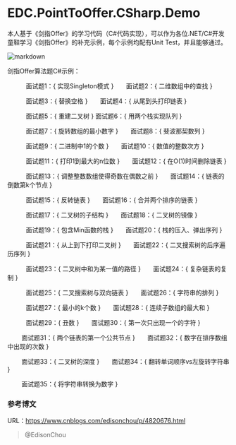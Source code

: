 # EDC.PointToOffer.CSharp.Demo
本人基于《剑指Offer》的学习代码（C#代码实现），可以作为各位.NET/C#开发童鞋学习《剑指Offer》的补充示例，每个示例均配有Unit Test，并且能够通过。

![markdown](http://img35.ddimg.cn/64/7/22547215-1_o.jpg)

剑指Offer算法题C#示例：

　　　面试题1：{ 实现Singleton模式 }　　面试题2：{ 二维数组中的查找 }　　

　　　面试题3：{ 替换空格 }　　面试题4：{ 从尾到头打印链表 }

　　　面试题5：{ 重建二叉树 }   面试题6：{ 用两个栈实现队列 }

　　　面试题7：{ 旋转数组的最小数字 }　　面试题8：{ 斐波那契数列 }

　　　面试题9：{ 二进制中1的个数 }　　面试题10：{ 数值的整数次方 }

　　　面试题11：{ 打印1到最大的n位数 }　　面试题12：{ 在O(1)时间删除链表 }

　　　面试题13：{ 调整整数数组使得奇数在偶数之前 }　　面试题14：{ 链表的倒数第k个节点 }

　　　面试题15：{ 反转链表 }　　面试题16：{ 合并两个排序的链表 }

　　　面试题17：{ 二叉树的子结构 }　　面试题18：{ 二叉树的镜像 }

　　　面试题19：{ 包含Min函数的栈 }　　面试题20：{ 栈的压入、弹出序列 }

　　　面试题21：{ 从上到下打印二叉树 }　　面试题22：{ 二叉搜索树的后序遍历序列 }

　　　面试题23：{ 二叉树中和为某一值的路径 }　　面试题24：{ 复杂链表的复制 }

　　　面试题25：{ 二叉搜索树与双向链表 }　　面试题26：{ 字符串的排列 }

　　　面试题27：{ 最小的k个数 }　　面试题28：{ 连续子数组的最大和 }　　　

　　　面试题29：{ 丑数 }　　面试题30：{ 第一次只出现一个的字符 }

　　  面试题31：{ 两个链表的第一个公共节点 }　　面试题32：{ 数字在排序数组中出现的次数 }

　　  面试题33：{ 二叉树的深度 }　　面试题34：{ 翻转单词顺序vs左旋转字符串 }

　　  面试题35：{ 将字符串转换为数字 }

### 参考博文

URL：<https://www.cnblogs.com/edisonchou/p/4820676.html>

> @EdisonChou
